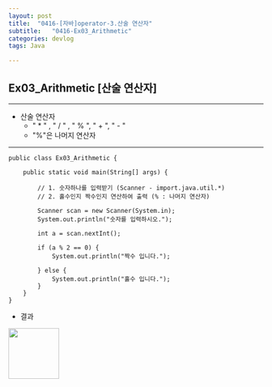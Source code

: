 ```yaml
---
layout: post
title:  "0416-[자바]operator-3.산술 연산자"
subtitle:   "0416-Ex03_Arithmetic"
categories: devlog
tags: Java

---
```

## Ex03_Arithmetic [산술 연산자]
---

- 산술 연산자
  - " * " , " / " , " % ", " + ", " - "
  - "%"은 나머지 연산자
---

~~~
public class Ex03_Arithmetic {

	public static void main(String[] args) {

		// 1. 숫자하나를 입력받기 (Scanner - import.java.util.*)
		// 2. 홀수인지 짝수인지 연산하여 출력 (% : 나머지 연산자)

		Scanner scan = new Scanner(System.in);
		System.out.println("숫자를 입력하시오.");

		int a = scan.nextInt();

		if (a % 2 == 0) {
			System.out.println("짝수 입니다.");

		} else {
			System.out.println("홀수 입니다.");
		}
	}
}
~~~

- 결과

<img style="float: left;" src="https://user-images.githubusercontent.com/49095304/57604774-fa3c0c80-759f-11e9-8ceb-70489b50ecb9.jpg" width="100">
